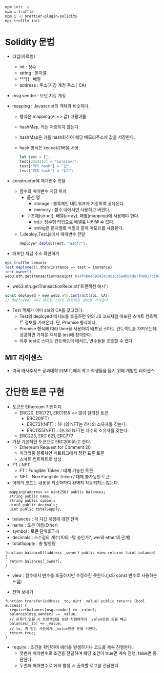 ```bash
npm init -y
npm i truffle
npm i -D prettier-plugin-solidity
npx truffle init
```

# Solidity 문법

- 타입(자료형)

  - int : 정수
  - string : 문자열
  - \*\*\*[] : 배열
  - address : 주소(지갑 계정 주소 | CA)

- msg.sender : 보낸 지갑 계정

- mapping : Javascript의 객체와 비슷하다.

  - 형식은 mapping(키 => 값) 매핑이름
  - hashMap, 키는 저장되지 않는다.
  - hashMap은 키를 hash화하여 해당 메모리주소에 값을 저장한다.
  - hash 방식은 keccak256을 사용

    ```js
    let test = [];
    test[2414213] = "saresavr";
    test["키의 hash"] = "값";
    test["키의 hash"] = "값1";
    ```

- constructor에 매개변수 전달

  - 함수의 매개변수 저장 위치
    - 옵션 명
      - storage : 블록체인 네트워크에 저장하여 공유된다.
      - memory : 함수 내에서만 사용하고 버린다.
    - 구조체(struct), 배열(array), 매핑(mapping)에 사용해야 한다.
      - int는 정수형 타입으로 배열로 나타낼 수 없다.
      - string은 문자열로 배열과 같이 메모리를 사용한다.
  - 1_deploy_Test.js에서 매개변수 전달
    ```js
    deployer.deploy(Test, "asdf?");
    ```

- 배포한 지갑 주소 확인하기

```bash
npx truffle console
Test.deployed().then(instance => test = instance)
test.owner()
web3.eth.getTransactionReceipt('0x4f4b045924143dc15b5a4b0bde7f09917cc9402ee270a5a0a69c8c145970109d')
```

- web3.eth.getTransactionReceipt('트랜잭션 해시')

```js
const deployed = new web3.eth.Contract(abi, CA);
// deployed, 이미 배포된 스마트 컨트렉트 정보를 가져온다.
```

- Test 객체가 이미 abi와 CA를 갖고있다.
  - Test의 deployed 메서드를 호출하면 위의 JS 코드처럼 배포된 스마트 컨트렉트 정보를 가져온다. 단, Promise 형식이다.
  - Promise 형식에 따라 then을 사용하여 배포된 스마트 컨트렉트를 가져오는데 성공하면 가져온 객체를 test에 정의한다.
  - 이후 test로 스마트 컨트렉트의 메서드, 변수들을 호출할 수 있다.

## MIT 라이센스

- 미국 매사추세츠 공과대학교(MIT)에서 학교 학생들을 돕기 위해 개발한 라이센스

# 간단한 토큰 구현

- 토큰은 Ethereum 기반이다.
  - ERC20, ERC721, ERC1155 << 많이 알려진 토큰
    - ERC20(FT)
    - ERC721(NFT) : 하나의 NFT는 하나의 소유자를 갖는다.
    - ERC1155(NFT) : 하나의 NFT는 다수의 소유자를 갖는다.
  - ERC223, ERC 621, ERC777
- 가장 기본적인 토큰으로 ERC20이라고 한다.
  - Ethereum Request for Comment 20
  - 이더리움 블록체인 네트워크에서 정한 표준 토큰
  - 스마트 컨트렉트로 생성
- FT / NFT
  - FT : Fungible Token / 대체 가능한 토큰
  - NFT : Non Fungible Token / 대체 불가능한 토큰
- 아래의 코드는 내용을 최소화하여 완벽히 작동되지는 않는다.

```solidity
  mapping(address => uint256) public balances;
  string public name;
  string public symbol;
  uint8 public decimals;
  uint public totalSupply;
```

- balances : 각 지갑 계정에 대한 잔액
- name : 토큰 이름(Ether)
- symbol : 토큰 단위(ETH)
- decimals : 소수점의 개수(10의 -몇 승인가?, wei와 ether의 관계)
- totalSupply : 총 발행량

```solidity
function balanceOf(address _owner) public view returns (uint balance) {
  return balances[_owner];
}
```

- view : 함수에서 변수를 호출하지만 수정하진 못한다.(js의 const 변수로 사용하는 느낌)

- 잔액 보내기

```solidity
function transfer(address _to, uint _value) public returns (bool success) {
  require(balances[msg.sender] >= _value);
  balances[msg.sender] -= _value;
  // 문제가 없을 시 트랜잭션을 보낸 사람에게서 _value만큼 돈을 빼고
  balances[_to] += _value;
  // to, 즉 받는 사람에게 _value만큼 돈을 더한다.
  return true;
}
```

- require : 조건을 확인하여 에러를 발생하거나 코드를 계속 진행한다.
  - 첫번째 매개변수로 조건을 전달하며 해당 조건이 true면 계속 진행, false면 중단한다.
  - 두번째 매개변수로 에러 발생 시 출력할 로그를 전달한다.
